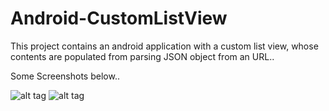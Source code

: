 # Android-CustomListView
This project contains an android application with a custom list view, whose contents are populated from parsing JSON object from an URL..



Some Screenshots below..

![alt tag](https://s31.postimg.org/kas8mkvfr/SS1.png)
![alt tag](https://s31.postimg.org/9cgz4e6uf/SS2.png)

